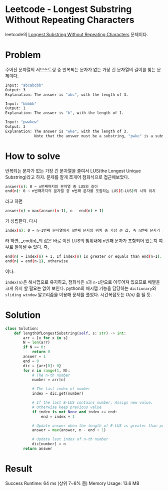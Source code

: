 # Leetcode - Longest Substring Without Repeating Characters
leetcode의 [Longest Substring Without Repeating Characters](https://leetcode.com/problems/longest-substring-without-repeating-characters/) 문제이다.

# Problem
주어진 문자열의 서브스트링 중 반복되는 문자가 없는 가장 긴 문자열의 길이를 찾는 문제이다. 

```sh
Input: "abcabcbb"
Output: 3 
Explanation: The answer is "abc", with the length of 3. 
```

```sh
Input: "bbbbb"
Output: 1
Explanation: The answer is "b", with the length of 1.
```

```sh
Input: "pwwkew"
Output: 3
Explanation: The answer is "wke", with the length of 3. 
             Note that the answer must be a substring, "pwke" is a subsequence and not a substring.
```

# How to solve
반복되는 문자가 없는 가장 긴 문자열을 줄여서 LUS(the Longest Unique Substring)라고 하자. 문제를 잘게 쪼개어 점화식으로 접근해보았다. 

```sh
answer(n): 0 ~ n번째까지의 문자열 중 LUS의 길이 
end(n): 0 ~ n번째까지의 문자열 중 n번째 문자를 포함하는 LUS(E-LUS)의 시작 위치
```
라고 하면
```sh
answer(n) = max(answer(n-1), n - end(n) + 1)
```
가 성립한다. 다시
```sh
index(n): 0 ~ n-1번째 문자열에서 n번째 문자의 위치 중 가장 큰 값, 즉 n번째 문자가 가장 최근에 발견된 위치
```
라 하면, _end(n)_의 값은 바로 이전 LUS의 범위내에 n번째 문자가 포함되어 있는지 여부로 알아낼 수 있다. 즉,
```sh
end(n) = index(n) + 1, If index(n) is greater or equals than end(n-1). 
end(n) = end(n-1), otherwise 
```
이다.

`index(n)`은 해시맵으로 유지하고, 점화식은 `n`과 `n-1`만으로 이루어져 있으므로 배열을 크게 유지 할 필요는 없어 보인다. python의 해시맵 기능을 담당하는 `dictionary`와 `sliding window` 알고리즘을 이용해 문제를 풀었다. 시간복잡도는 *O(n)* 쯤 될 듯.

# Solution
```py
class Solution:
    def lengthOfLongestSubstring(self, s: str) -> int:
        arr = [x for x in s]
        N = len(arr)
        if N == 0:
            return 0
        answer = 1
        end = 0
        dic = {arr[0]: 0}
        for n in range(1, N):
            # The n-th number
            number = arr[n]

            # The last index of number
            index = dic.get(number)

            # If the last E-LUS contains number, Assign new value.
            # Otherwise keep previous value
            if index is not None and index >= end:
                end = index + 1

            # Update answer when the length of E-LUS is greater than previous answer
            answer = max(answer, n - end + 1)

            # Update last index of n-th number
            dic[number] = n
        return answer
```

# Result
Success
Runtime: 64 ms (상위 7~8% 쯤)
Memory Usage: 13.6 MB
